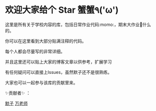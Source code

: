 
# 欢迎大家给个 **Star** 蟹蟹٩('ω')

这里是所有关于学校内容的库，包括日常作业代码:momo:，期末大作业:tada:什么的。

你可以在这里看到大部分贴满注释的代码。

每个人都会尽量写的非常详细。

并且这里还可以贴上大家的博客文章以供参考，扩展学习

有任何疑问可以直接上Issues，虽然默子还不是很熟练。

大家也可以一起参与该库的贡献里来。

:sparkles:贡献者:sparkles: ：

[默子](https://github.com/HisMax) 
[万老师](https://github.com/Kelatte)
